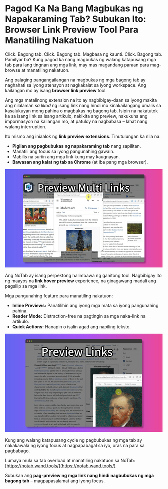 # Pagod Ka Na Bang Magbukas ng Napakaraming Tab? Subukan Ito: Browser Link Preview Tool Para Manatiling Nakatuon

Click. Bagong tab. Click. Bagong tab. Magbasa ng kaunti. Click. Bagong tab. Pamilyar ba? Kung pagod ka nang magbukas ng walang katapusang mga tab para lang tingnan ang mga link, may mas magandang paraan para mag-browse at manatiling nakatuon.

Ang palaging pangangailangan na magbukas ng mga bagong tab ay naghahati sa iyong atensyon at nagkakalat sa iyong workspace. Ang kailangan mo ay isang **browser link preview** tool.

Ang mga matalinong extension na ito ay nagbibigay-daan sa iyong makita ang nilalaman *sa likod* ng isang link nang hindi mo kinakailangang umalis sa kasalukuyan mong pahina o magbukas ng bagong tab. Isipin na nakatutok ka sa isang link sa isang artikulo, nakikita ang preview, nakukuha ang impormasyon na kailangan mo, at patuloy na nagbabasa – lahat nang walang interruption.

Ito mismo ang iniaalok ng **link preview extensions**. Tinutulungan ka nila na:
*   **Pigilan ang pagbubukas ng napakaraming tab** nang sapilitan.
*   Manatili ang focus sa iyong pangunahing gawain.
*   Mabilis na suriin ang mga link kung may kaugnayan.
*   **Bawasan ang kalat ng tab sa Chrome** (at iba pang mga browser).

![Previewing link without opening tab](../images/notab1.png)

Ang NoTab ay isang perpektong halimbawa ng ganitong tool. Nagbibigay ito ng maayos na **link hover preview** experience, na ginagawang madali ang pagsilip sa mga link.

Mga pangunahing feature para manatiling nakatuon:
*   **Inline Previews:** Panatilihin ang iyong mga mata sa iyong pangunahing pahina.
*   **Reader Mode:** Distraction-free na pagtingin sa mga naka-link na artikulo.
*   **Quick Actions:** Hanapin o isalin agad ang napiling teksto.

![NoTab's focus-enhancing features](../images/notab2.png)

Kung ang walang katapusang cycle ng pagbubukas ng mga tab ay nakakawala ng iyong focus at nagpapabagal sa iyo, oras na para sa pagbabago.

Lumaya mula sa tab overload at manatiling nakatuon sa NoTab: [https://notab.wand.tools/](https://notab.wand.tools/)

Subukan ang **pag-preview ng mga link nang hindi nagbubukas ng mga bagong tab** – magpapasalamat ang iyong focus.
